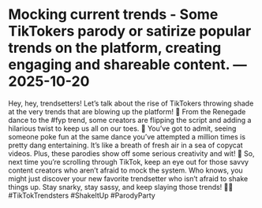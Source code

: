 # Mocking current trends - Some TikTokers parody or satirize popular trends on the platform, creating engaging and shareable content. — 2025-10-20

Hey, hey, trendsetters! Let’s talk about the rise of TikTokers throwing shade at the very trends that are blowing up the platform! 🌟 From the Renegade dance to the #fyp trend, some creators are flipping the script and adding a hilarious twist to keep us all on our toes. 🤣 You’ve got to admit, seeing someone poke fun at the same dance you’ve attempted a million times is pretty dang entertaining. It’s like a breath of fresh air in a sea of copycat videos. Plus, these parodies show off some serious creativity and wit! 🎥 So, next time you’re scrolling through TikTok, keep an eye out for those savvy content creators who aren’t afraid to mock the system. Who knows, you might just discover your new favorite trendsetter who isn’t afraid to shake things up. Stay snarky, stay sassy, and keep slaying those trends! 💃✨ #TikTokTrendsters #ShakeItUp #ParodyParty